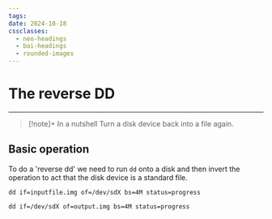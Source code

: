 ```yaml
---
tags: 
date: 2024-10-18
cssclasses:
  - neo-headings
  - bai-headings
  - rounded-images
---
```

# The reverse DD
***
>[!note]+ In a nutshell
> Turn a disk device back into a file again.

## Basic operation
To do a 'reverse dd' we need to run `dd` onto a disk and then invert the operation to act that the disk device is a standard file.
```
dd if=inputfile.img of=/dev/sdX bs=4M status=progress
```

```
dd if=/dev/sdX of=output.img bs=4M status=progress
```


